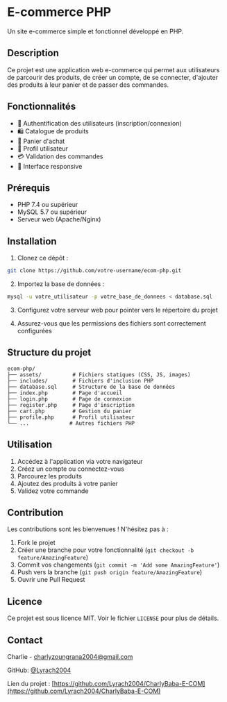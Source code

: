 # E-commerce PHP

Un site e-commerce simple et fonctionnel développé en PHP.

## Description

Ce projet est une application web e-commerce qui permet aux utilisateurs de parcourir des produits, de créer un compte, de se connecter, d'ajouter des produits à leur panier et de passer des commandes.

## Fonctionnalités

- 🔐 Authentification des utilisateurs (inscription/connexion)
- 🛍️ Catalogue de produits
- 🛒 Panier d'achat
- 👤 Profil utilisateur
- 💳 Validation des commandes
- 📱 Interface responsive

## Prérequis

- PHP 7.4 ou supérieur
- MySQL 5.7 ou supérieur
- Serveur web (Apache/Nginx)

## Installation

1. Clonez ce dépôt :
```bash
git clone https://github.com/votre-username/ecom-php.git
```

2. Importez la base de données :
```bash
mysql -u votre_utilisateur -p votre_base_de_donnees < database.sql
```

3. Configurez votre serveur web pour pointer vers le répertoire du projet

4. Assurez-vous que les permissions des fichiers sont correctement configurées

## Structure du projet

```
ecom-php/
├── assets/          # Fichiers statiques (CSS, JS, images)
├── includes/        # Fichiers d'inclusion PHP
├── database.sql     # Structure de la base de données
├── index.php        # Page d'accueil
├── login.php        # Page de connexion
├── register.php     # Page d'inscription
├── cart.php         # Gestion du panier
├── profile.php      # Profil utilisateur
└── ...             # Autres fichiers PHP
```

## Utilisation

1. Accédez à l'application via votre navigateur
2. Créez un compte ou connectez-vous
3. Parcourez les produits
4. Ajoutez des produits à votre panier
5. Validez votre commande

## Contribution

Les contributions sont les bienvenues ! N'hésitez pas à :

1. Fork le projet
2. Créer une branche pour votre fonctionnalité (`git checkout -b feature/AmazingFeature`)
3. Commit vos changements (`git commit -m 'Add some AmazingFeature'`)
4. Push vers la branche (`git push origin feature/AmazingFeature`)
5. Ouvrir une Pull Request

## Licence

Ce projet est sous licence MIT. Voir le fichier `LICENSE` pour plus de détails.

## Contact

Charlie - [charlyzoungrana2004@gmail.com](mailto:charlyzoungrana2004@gmail.com)

GitHub: [@Lyrach2004](https://github.com/Lyrach2004)

Lien du projet : [https://github.com/Lyrach2004/CharlyBaba-E-COM](https://github.com/Lyrach2004/CharlyBaba-E-COM) 
